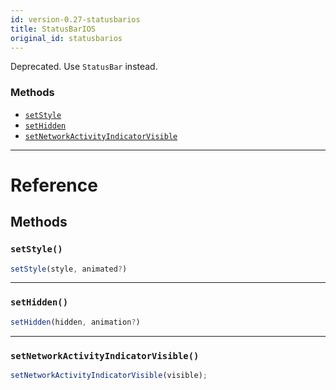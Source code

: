 ```yaml
---
id: version-0.27-statusbarios
title: StatusBarIOS
original_id: statusbarios
---
```


Deprecated. Use `StatusBar` instead.

### Methods

- [`setStyle`](statusbarios.md#setstyle)
- [`setHidden`](statusbarios.md#sethidden)
- [`setNetworkActivityIndicatorVisible`](statusbarios.md#setnetworkactivityindicatorvisible)

---

# Reference

## Methods

### `setStyle()`

```javascript
setStyle(style, animated?)
```

---

### `setHidden()`

```javascript
setHidden(hidden, animation?)
```

---

### `setNetworkActivityIndicatorVisible()`

```javascript
setNetworkActivityIndicatorVisible(visible);
```
